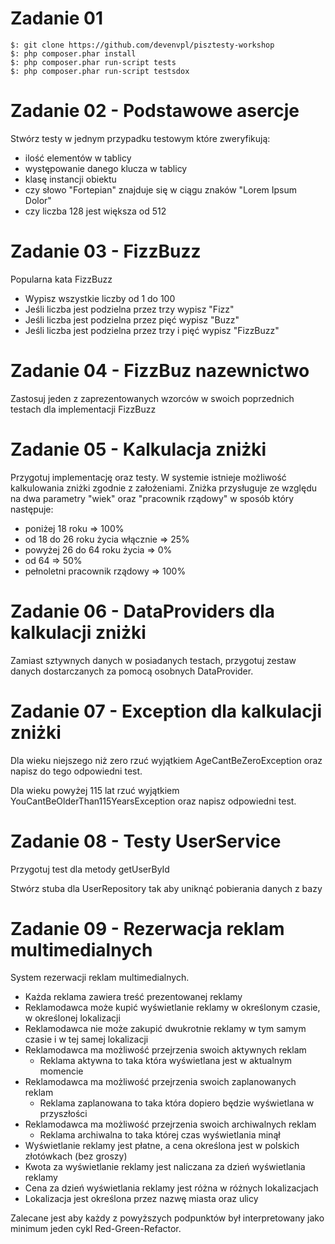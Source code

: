 # Zadanie 01

```
$: git clone https://github.com/devenvpl/pisztesty-workshop
$: php composer.phar install
$: php composer.phar run-script tests
$: php composer.phar run-script testsdox
```

# Zadanie 02 - Podstawowe asercje

Stwórz testy w jednym przypadku testowym które zweryfikują:
- ilość elementów w tablicy
- występowanie danego klucza w tablicy
- klasę instancji obiektu
- czy słowo "Fortepian" znajduje się w ciągu znaków "Lorem Ipsum Dolor"
- czy liczba 128 jest większa od 512

# Zadanie 03 - FizzBuzz

Popularna kata FizzBuzz

- Wypisz wszystkie liczby od 1 do 100
- Jeśli liczba jest podzielna przez trzy wypisz "Fizz"
- Jeśli liczba jest podzielna przez pięć wypisz "Buzz"
- Jeśli liczba jest podzielna przez trzy i pięć wypisz "FizzBuzz"

# Zadanie 04 - FizzBuz nazewnictwo

Zastosuj jeden z zaprezentowanych wzorców w swoich poprzednich testach dla implementacji FizzBuzz

# Zadanie 05 - Kalkulacja zniżki

Przygotuj implementację oraz testy. W systemie istnieje możliwość kalkulowania zniżki zgodnie z założeniami. Zniżka przysługuje ze względu na dwa parametry "wiek" oraz "pracownik rządowy" w sposób który następuje:

- poniżej 18 roku => 100%
- od 18 do 26 roku życia włącznie => 25%
- powyżej 26 do 64 roku życia => 0%
- od 64 => 50%
- pełnoletni pracownik rządowy => 100%

# Zadanie 06 - DataProviders dla kalkulacji zniżki

Zamiast sztywnych danych w posiadanych testach, przygotuj zestaw danych dostarczanych za pomocą osobnych DataProvider.

# Zadanie 07 - Exception dla kalkulacji zniżki

Dla wieku niejszego niż zero rzuć wyjątkiem AgeCantBeZeroException oraz napisz do tego odpowiedni test.

Dla wieku powyżej 115 lat rzuć wyjątkiem YouCantBeOlderThan115YearsException oraz napisz odpowiedni test.

# Zadanie 08 - Testy UserService

Przygotuj test dla metody getUserById

Stwórz stuba dla UserRepository tak aby uniknąć pobierania danych z bazy

# Zadanie 09 - Rezerwacja reklam multimedialnych
System rezerwacji reklam multimedialnych.

- Każda reklama zawiera treść prezentowanej reklamy
- Reklamodawca może kupić wyświetlanie reklamy w określonym czasie, w określonej lokalizacji
- Reklamodawca nie może zakupić dwukrotnie reklamy w tym samym czasie i w tej samej lokalizacji
- Reklamodawca ma możliwość przejrzenia swoich aktywnych reklam
  - Reklama aktywna to taka która wyświetlana jest w aktualnym momencie
- Reklamodawca ma możliwość przejrzenia swoich zaplanowanych reklam
  - Reklama zaplanowana to taka która dopiero będzie wyświetlana w przyszłości
- Reklamodawca ma możliwość przejrzenia swoich archiwalnych reklam
  - Reklama archiwalna to taka której czas wyświetlania minął
- Wyświetlanie reklamy jest płatne, a cena określona jest w polskich złotówkach (bez groszy)
- Kwota za wyświetlanie reklamy jest naliczana za dzień wyświetlania reklamy
- Cena za dzień wyświetlania reklamy jest różna w różnych lokalizacjach
- Lokalizacja jest określona przez nazwę miasta oraz ulicy

Zalecane jest aby każdy z powyższych podpunktów był interpretowany jako minimum jeden cykl Red-Green-Refactor.
